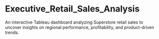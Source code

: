 # Executive_Retail_Sales_Analysis
An interactive Tableau dashboard analyzing Superstore retail sales to uncover insights on regional performance, profitability, and product-driven trends.
